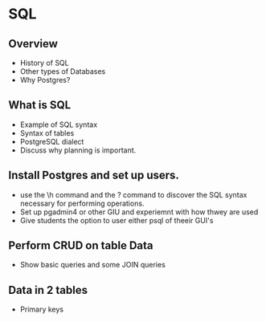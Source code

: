 # SQL

## Overview
- History of SQL
- Other types of Databases
- Why Postgres?

## What is SQL
- Example of SQL syntax
- Syntax of tables
- PostgreSQL dialect
- Discuss why planning is important.

## Install Postgres and set up users.

- use the \h command and the \? command to discover the SQL syntax necessary for performing operations.
- Set up pgadmin4 or other GIU and experiemnt with how thwey are used
- Give students the option to user either psql of theeir GUI's


## Perform CRUD on table Data
- Show basic queries and some JOIN queries

## Data in 2 tables
- Primary keys
